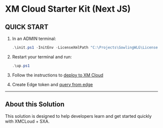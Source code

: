 # XM Cloud Starter Kit (Next JS)

## QUICK START

1. In an ADMIN terminal:

    ```ps1
    .\init.ps1 -InitEnv -LicenseXmlPath "C:\Projects\GowlingWLG\License\license.xml" -AdminPassword "b"
    ```

2. Restart your terminal and run:

    ```ps1
    .\up.ps1
    ```

3. Follow the instructions to [deploy to XM Cloud](#deploy-to-xmcloud)

4. Create Edge token and [query from edge](#query-edge)

*** 

## About this Solution
This solution is designed to help developers learn and get started quickly
with XMCLoud + SXA.


